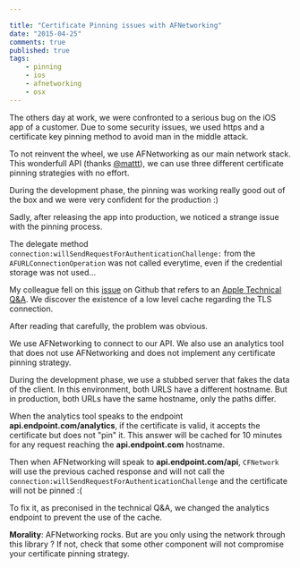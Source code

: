 ```yaml
---

title: "Certificate Pinning issues with AFNetworking"
date: "2015-04-25"
comments: true
published: true
tags: 
    - pinning
    - ios
    - afnetworking
    - osx
---
```


The others day at work, we were confronted to a serious bug on the iOS app of a customer.
 Due to some security issues, we used https and a certificate key pinning method to avoid man in the middle attack.

To not reinvent the wheel, we use AFNetworking as our main network stack. This wonderfull API
(thanks [@mattt](https://twitter.com/mattt)), we can use three different
certificate pinning strategies with no effort.

During the development phase, the pinning was working really good out of the box and we 
were very confident for the production :)

Sadly, after releasing the app into production, we noticed a strange issue with the pinning process.

The delegate method `connection:willSendRequestForAuthenticationChallenge:` from the `AFURLConnectionOperation`
was not called everytime, even if the credential storage was not used...

My colleague fell on this [issue](https://github.com/AFNetworking/AFNetworking/issues/991) on Github that refers to an 
[Apple Technical Q&A](https://developer.apple.com/library/ios/qa/qa1727/_index.html). We discover the existence of a
low level cache regarding the TLS connection.

After reading that carefully, the problem was obvious.

We use AFNetworking to connect to our API. We also use an analytics tool that does not use AFNetworking and does not implement any certificate
pinning strategy.

During the development phase, we use a stubbed server that fakes the data of the client. In this environment, both URLS have a different hostname. 
But in production, both URLs have the same hostname, only the paths differ.

When the analytics tool speaks to the endpoint **api.endpoint.com/analytics**, if the certificate is valid, it accepts the certificate but does not "pin" it.
This answer will be cached for 10 minutes for any request reaching the **api.endpoint.com** hostname.

Then when AFNetworking will speak to **api.endpoint.com/api**, `CFNetwork` will use the previous cached response and will not call the 
`connection:willSendRequestForAuthenticationChallenge` and the certificate will not be pinned :(

To fix it, as preconised in the technical Q&A, we changed the analytics endpoint to prevent the use of the cache.

**Morality**: AFNetworking rocks. But are you only using the network through this library ? If not, check that some other component 
will not compromise your certificate pinning strategy.




